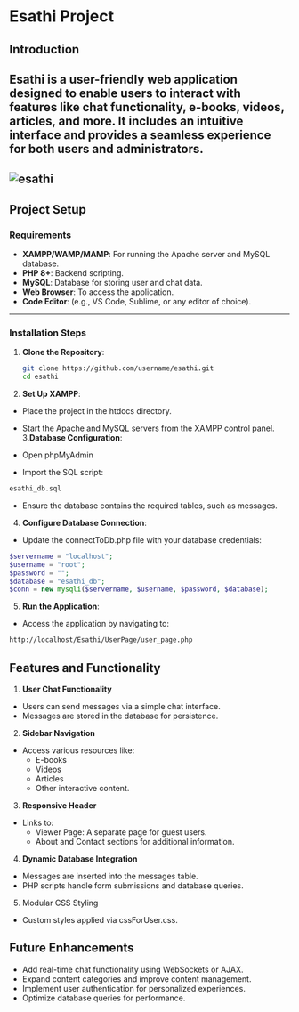 # **Esathi Project**

## **Introduction**
**Esathi** is a user-friendly web application designed to enable users to interact with features like chat functionality, e-books, videos, articles, and more. It includes an intuitive interface and provides a seamless experience for both users and administrators.
--
![esathi](https://github.com/sthaaayush/Esathi/assets/93993924/28d50714-cb9e-4d1c-bf59-ac67e4352cfc)
---

## **Project Setup**

### **Requirements**
- **XAMPP/WAMP/MAMP**: For running the Apache server and MySQL database.
- **PHP 8+**: Backend scripting.
- **MySQL**: Database for storing user and chat data.
- **Web Browser**: To access the application.
- **Code Editor**: (e.g., VS Code, Sublime, or any editor of choice).

---

### **Installation Steps**
1. **Clone the Repository**:
   ```bash
   git clone https://github.com/username/esathi.git
   cd esathi
2. **Set Up XAMPP**:

- Place the project in the htdocs directory.
- Start the Apache and MySQL servers from the XAMPP control panel.
3.**Database Configuration**:

- Open phpMyAdmin
- Import the SQL script:
```bash
esathi_db.sql
```
- Ensure the database contains the required tables, such as messages.
4. **Configure Database Connection**:
- Update the connectToDb.php file with your database credentials:
```php
$servername = "localhost";
$username = "root";
$password = "";
$database = "esathi_db";
$conn = new mysqli($servername, $username, $password, $database);
```
5. **Run the Application**:

- Access the application by navigating to:
```bash
http://localhost/Esathi/UserPage/user_page.php
```
## **Features and Functionality**
1. **User Chat Functionality**
- Users can send messages via a simple chat interface.
- Messages are stored in the database for persistence.
2. **Sidebar Navigation**
- Access various resources like:
    - E-books
    - Videos
    - Articles
    - Other interactive content.
3. **Responsive Header**
- Links to:
    - Viewer Page: A separate page for guest users.
    - About and Contact sections for additional information.
4. **Dynamic Database Integration**
- Messages are inserted into the messages table.
- PHP scripts handle form submissions and database queries.
5. Modular CSS Styling
- Custom styles applied via cssForUser.css.
## **Future Enhancements**
- Add real-time chat functionality using WebSockets or AJAX.
- Expand content categories and improve content management.
- Implement user authentication for personalized experiences.
- Optimize database queries for performance.